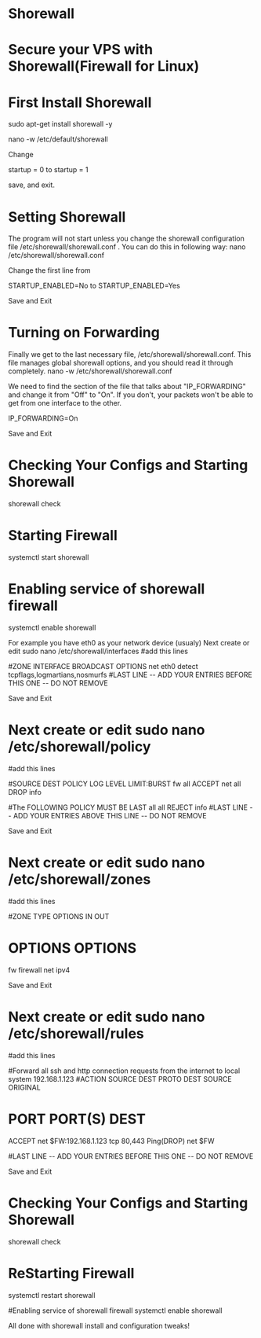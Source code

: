 # Shorewall
# Secure your VPS with Shorewall(Firewall for Linux)



# First Install Shorewall 
sudo apt-get install shorewall -y



nano -w /etc/default/shorewall

Change

startup = 0
to
startup = 1

save, and exit.



# Setting Shorewall

The program will not start unless you change the shorewall configuration file /etc/shorewall/shorewall.conf .
You can do this in following way:
nano /etc/shorewall/shorewall.conf

Change the first line from

STARTUP_ENABLED=No
to
STARTUP_ENABLED=Yes

Save and Exit


# Turning on Forwarding

Finally we get to the last necessary file, /etc/shorewall/shorewall.conf. 
This file manages global shorewall options, and you should read it through completely.
nano -w /etc/shorewall/shorewall.conf

We need to find the section of the file that talks about "IP_FORWARDING" and change it from "Off" to "On". 
If you don't, your packets won't be able to get from one interface to the other.

IP_FORWARDING=On

Save and Exit



# Checking Your Configs and Starting Shorewall
shorewall check

# Starting Firewall
systemctl start shorewall

# Enabling service of shorewall firewall
systemctl enable shorewall

For example you have eth0 as your network device (usualy)
Next create or edit sudo nano /etc/shorewall/interfaces
#add this lines 
 
#ZONE   INTERFACE       BROADCAST       OPTIONS
net     eth0            detect          tcpflags,logmartians,nosmurfs
#LAST LINE -- ADD YOUR ENTRIES BEFORE THIS ONE -- DO NOT REMOVE

Save and Exit


# Next create or edit sudo nano /etc/shorewall/policy 
#add this lines

#SOURCE		DEST		POLICY		LOG LEVEL	LIMIT:BURST
fw              all             ACCEPT
net             all             DROP            info
 
#The FOLLOWING POLICY MUST BE LAST
all             all             REJECT          info
#LAST LINE -- ADD YOUR ENTRIES ABOVE THIS LINE -- DO NOT REMOVE

Save and Exit

# Next create or edit sudo nano /etc/shorewall/zones
#add this lines

#ZONE   TYPE    OPTIONS                 IN                      OUT
#                                       OPTIONS                 OPTIONS
fw      firewall
net     ipv4

Save and Exit


# Next create or edit sudo nano /etc/shorewall/rules 
#add this lines

#Forward all ssh and http connection requests from the internet to local system 192.168.1.123
#ACTION SOURCE  DEST            PROTO   DEST    SOURCE  ORIGINAL
#                                       PORT    PORT(S) DEST
ACCEPT  net     $FW:192.168.1.123 tcp   80,443
Ping(DROP)      net               $FW

#LAST LINE -- ADD YOUR ENTRIES BEFORE THIS ONE -- DO NOT REMOVE

Save and Exit


# Checking Your Configs and Starting Shorewall
shorewall check

# ReStarting Firewall
systemctl restart shorewall

#Enabling service of shorewall firewall
systemctl enable shorewall


All done with shorewall install and configuration tweaks!


